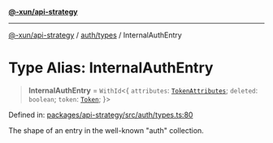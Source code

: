 [**@-xun/api-strategy**](../../../README.md)

***

[@-xun/api-strategy](../../../README.md) / [auth/types](../README.md) / InternalAuthEntry

# Type Alias: InternalAuthEntry

> **InternalAuthEntry** = `WithId`\<\{ `attributes`: [`TokenAttributes`](TokenAttributes.md); `deleted`: `boolean`; `token`: [`Token`](Token.md); \}\>

Defined in: [packages/api-strategy/src/auth/types.ts:80](https://github.com/Xunnamius/api-utils/blob/80abd4a35bc71883d21e2018ef2b5a215a9a56b3/packages/api-strategy/src/auth/types.ts#L80)

The shape of an entry in the well-known "auth" collection.

